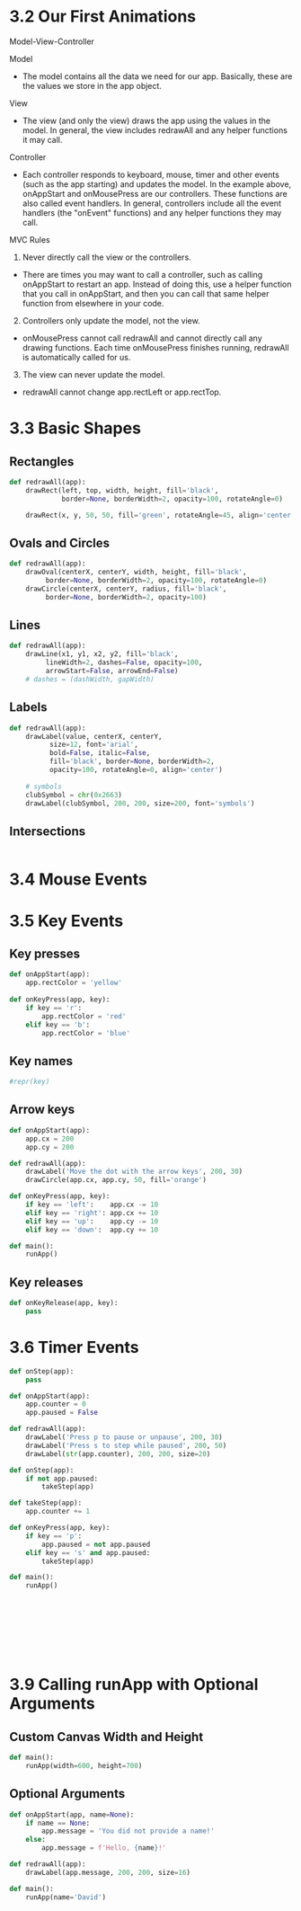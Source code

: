 # 3.2 Our First Animations

Model-View-Controller

Model
- The model contains all the data we need for our app. Basically, these are the values we store in the app object.

View
- The view (and only the view) draws the app using the values in the model. In general, the view includes redrawAll and any helper functions it may call.

Controller
- Each controller responds to keyboard, mouse, timer and other events (such as the app starting) and updates the model. In the example above, onAppStart and onMousePress are our controllers. These functions are also called event handlers. In general, controllers include all the event handlers (the "onEvent" functions) and any helper functions they may call.

MVC Rules

1. Never directly call the view or the controllers.
- There are times you may want to call a controller, such as calling onAppStart to restart an app. Instead of doing this, use a helper function that you call in onAppStart, and then you can call that same helper function from elsewhere in your code.

2. Controllers only update the model, not the view.
- onMousePress cannot call redrawAll and cannot directly call any drawing functions. Each time onMousePress finishes running, redrawAll is automatically called for us.

3. The view can never update the model.
- redrawAll cannot change app.rectLeft or app.rectTop.

# 3.3 Basic Shapes

## Rectangles


```python
def redrawAll(app):
    drawRect(left, top, width, height, fill='black',
             border=None, borderWidth=2, opacity=100, rotateAngle=0)

    drawRect(x, y, 50, 50, fill='green', rotateAngle=45, align='center')
```

## Ovals and Circles


```python
def redrawAll(app):
    drawOval(centerX, centerY, width, height, fill='black',
         border=None, borderWidth=2, opacity=100, rotateAngle=0)
    drawCircle(centerX, centerY, radius, fill='black',
         border=None, borderWidth=2, opacity=100)
```

## Lines


```python
def redrawAll(app):
    drawLine(x1, y1, x2, y2, fill='black',
         lineWidth=2, dashes=False, opacity=100,
         arrowStart=False, arrowEnd=False)
    # dashes = (dashWidth, gapWidth)
```

## Labels


```python
def redrawAll(app):
    drawLabel(value, centerX, centerY,
          size=12, font='arial',
          bold=False, italic=False,
          fill='black', border=None, borderWidth=2,
          opacity=100, rotateAngle=0, align='center')
    
    # symbols
    clubSymbol = chr(0x2663)
    drawLabel(clubSymbol, 200, 200, size=200, font='symbols')
```

## Intersections


```python

```

# 3.4 Mouse Events

# 3.5 Key Events

## Key presses


```python
def onAppStart(app):
    app.rectColor = 'yellow'
    
def onKeyPress(app, key):
    if key == 'r':
        app.rectColor = 'red'
    elif key == 'b':
        app.rectColor = 'blue'
```

## Key names


```python
#repr(key)
```

## Arrow keys


```python
def onAppStart(app):
    app.cx = 200
    app.cy = 200

def redrawAll(app):
    drawLabel('Move the dot with the arrow keys', 200, 30)
    drawCircle(app.cx, app.cy, 50, fill='orange')

def onKeyPress(app, key):
    if key == 'left':    app.cx -= 10
    elif key == 'right': app.cx += 10
    elif key == 'up':    app.cy -= 10
    elif key == 'down':  app.cy += 10

def main():
    runApp()
```

## Key releases


```python
def onKeyRelease(app, key):
    pass
```

# 3.6 Timer Events


```python
def onStep(app):
    pass
```


```python
def onAppStart(app):
    app.counter = 0
    app.paused = False

def redrawAll(app):
    drawLabel('Press p to pause or unpause', 200, 30)
    drawLabel('Press s to step while paused', 200, 50)
    drawLabel(str(app.counter), 200, 200, size=20)

def onStep(app):
    if not app.paused:
        takeStep(app)

def takeStep(app):
    app.counter += 1

def onKeyPress(app, key):
    if key == 'p':
        app.paused = not app.paused
    elif key == 's' and app.paused:
        takeStep(app)

def main():
    runApp()
```


```python

```


```python

```


```python

```


```python

```


```python

```


```python

```


```python

```


```python

```

# 3.9 Calling runApp with Optional Arguments

## Custom Canvas Width and Height


```python
def main():
    runApp(width=600, height=700)
```

## Optional Arguments


```python
def onAppStart(app, name=None):
    if name == None:
        app.message = 'You did not provide a name!'
    else:
        app.message = f'Hello, {name}!'

def redrawAll(app):
    drawLabel(app.message, 200, 200, size=16)

def main():
    runApp(name='David')
```


```python

```


```python

```


```python

```


```python

```
